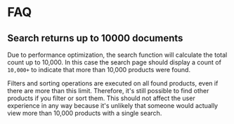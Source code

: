 # FAQ

## Search returns up to 10000 documents

Due to performance optimization, the search function will calculate the total count up to 10,000. In this case the search page should display a count of `10,000+` to indicate that more than 10,000 products were found.

Filters and sorting operations are executed on all found products, even if there are more than this limit. Therefore, it's still possible to find other products if you filter or sort them. This should not affect the user experience in any way because it's unlikely that someone would actually view more than 10,000 products with a single search.


